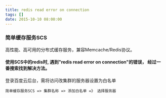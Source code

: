 ```yaml
---
title: redis read error on connection
tags: []
date: 2015-10-10 08:00:00
---
```


### 简单缓存服务SCS

高性能、高可用的分布式缓存服务，兼容Memcache/Redis协议。

#### 使用SCS中的redis时, 遇到"redis read error on connection"的错误， 经过一番搜索找到解决方法。

登录百度云后台，需将访问改集群的服务器设置为白名单

    简单缓存服务SCS => 集群名称 => 添加白名单 =》 选择服务器
